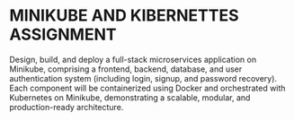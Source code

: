 # MINIKUBE AND KIBERNETTES ASSIGNMENT

Design, build, and deploy a full-stack microservices application on Minikube, comprising a frontend, backend, database, and user authentication system (including login, signup, and password recovery). Each component will be containerized using Docker and orchestrated with Kubernetes on Minikube, demonstrating a scalable, modular, and production-ready architecture.

